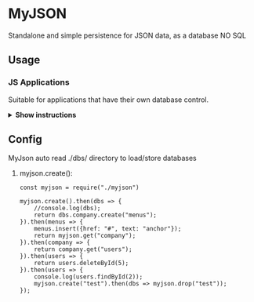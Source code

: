 # MyJSON
Standalone and simple persistence for JSON data, as a database NO SQL

## Usage

### JS Applications

Suitable for applications that have their own database control.

<details><summary><b>Show instructions</b></summary>

1. Install by npm:

    ```sh
    $ npm install mysql
    ```

</details>

## Config

MyJson auto read ./dbs/ directory to load/store databases

1. myjson.create():

   ```
   const myjson = require("./myjson")

   myjson.create().then(dbs => {
       //console.log(dbs);
       return dbs.company.create("menus");
   }).then(menus => {
       menus.insert({href: "#", text: "anchor"});
       return myjson.get("company");
   }).then(company => {
       return company.get("users");
   }).then(users => {
       return users.deleteById(5);
   }).then(users => {
       console.log(users.findById(2));
       myjson.create("test").then(dbs => myjson.drop("test"));
   });
   ```
